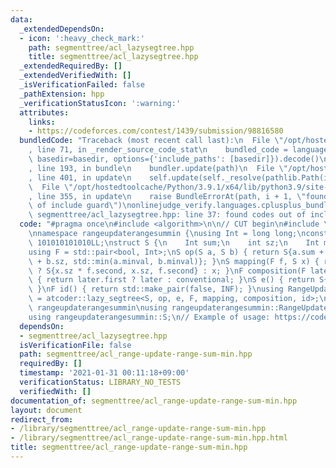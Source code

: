 ```yaml
---
data:
  _extendedDependsOn:
  - icon: ':heavy_check_mark:'
    path: segmenttree/acl_lazysegtree.hpp
    title: segmenttree/acl_lazysegtree.hpp
  _extendedRequiredBy: []
  _extendedVerifiedWith: []
  _isVerificationFailed: false
  _pathExtension: hpp
  _verificationStatusIcon: ':warning:'
  attributes:
    links:
    - https://codeforces.com/contest/1439/submission/98816580
  bundledCode: "Traceback (most recent call last):\n  File \"/opt/hostedtoolcache/Python/3.9.1/x64/lib/python3.9/site-packages/onlinejudge_verify/documentation/build.py\"\
    , line 71, in _render_source_code_stat\n    bundled_code = language.bundle(stat.path,\
    \ basedir=basedir, options={'include_paths': [basedir]}).decode()\n  File \"/opt/hostedtoolcache/Python/3.9.1/x64/lib/python3.9/site-packages/onlinejudge_verify/languages/cplusplus.py\"\
    , line 193, in bundle\n    bundler.update(path)\n  File \"/opt/hostedtoolcache/Python/3.9.1/x64/lib/python3.9/site-packages/onlinejudge_verify/languages/cplusplus_bundle.py\"\
    , line 401, in update\n    self.update(self._resolve(pathlib.Path(included), included_from=path))\n\
    \  File \"/opt/hostedtoolcache/Python/3.9.1/x64/lib/python3.9/site-packages/onlinejudge_verify/languages/cplusplus_bundle.py\"\
    , line 355, in update\n    raise BundleErrorAt(path, i + 1, \"found codes out\
    \ of include guard\")\nonlinejudge_verify.languages.cplusplus_bundle.BundleErrorAt:\
    \ segmenttree/acl_lazysegtree.hpp: line 37: found codes out of include guard\n"
  code: "#pragma once\n#include <algorithm>\n\n// CUT begin\n#include \"acl_lazysegtree.hpp\"\
    \nnamespace rangeupdaterangesummin {\nusing Int = long long;\nconst Int INF =\
    \ 101010101010LL;\nstruct S {\n    Int sum;\n    int sz;\n    Int minval;\n};\n\
    using F = std::pair<bool, Int>;\nS op(S a, S b) { return S{a.sum + b.sum, a.sz\
    \ + b.sz, std::min(a.minval, b.minval)}; }\nS mapping(F f, S x) { return f.first\
    \ ? S{x.sz * f.second, x.sz, f.second} : x; }\nF composition(F later, F conventional)\
    \ { return later.first ? later : conventional; }\nS e() { return S{0, 0, INF};\
    \ }\nF id() { return std::make_pair(false, INF); }\nusing RangeUpdateRangeSumMin\
    \ = atcoder::lazy_segtree<S, op, e, F, mapping, composition, id>;\n}; // namespace\
    \ rangeupdaterangesummin\nusing rangeupdaterangesummin::RangeUpdateRangeSumMin;\n\
    using rangeupdaterangesummin::S;\n// Example of usage: https://codeforces.com/contest/1439/submission/98816580\n"
  dependsOn:
  - segmenttree/acl_lazysegtree.hpp
  isVerificationFile: false
  path: segmenttree/acl_range-update-range-sum-min.hpp
  requiredBy: []
  timestamp: '2021-01-31 00:11:18+09:00'
  verificationStatus: LIBRARY_NO_TESTS
  verifiedWith: []
documentation_of: segmenttree/acl_range-update-range-sum-min.hpp
layout: document
redirect_from:
- /library/segmenttree/acl_range-update-range-sum-min.hpp
- /library/segmenttree/acl_range-update-range-sum-min.hpp.html
title: segmenttree/acl_range-update-range-sum-min.hpp
---
```

